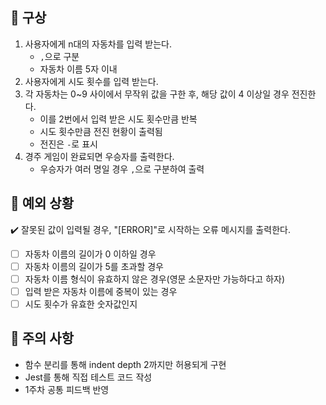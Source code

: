 ## 📌 구상
1. 사용자에게 n대의 자동차를 입력 받는다.
   - `,`으로 구분
   - 자동차 이름 5자 이내 
2. 사용자에게 시도 횟수를 입력 받는다.
3. 각 자동차는 0~9 사이에서 무작위 값을 구한 후, 해당 값이 4 이상일 경우 전진한다.
   - 이를 2번에서 입력 받은 시도 횟수만큼 반복
   - 시도 횟수만큼 전진 현황이 출력됨
   - 전진은 `-`로 표시
4. 경주 게임이 완료되면 우승자를 출력한다.
   - 우승자가 여러 명일 경우 `,`으로 구분하여 출력

## 📌 예외 상황
✔️ 잘못된 값이 입력될 경우, "[ERROR]"로 시작하는 오류 메시지를 출력한다.
- [ ] 자동차 이름의 길이가 0 이하일 경우
- [ ] 자동차 이름의 길이가 5를 초과할 경우
- [ ] 자동차 이름 형식이 유효하지 않은 경우(영문 소문자만 가능하다고 하자)
- [ ] 입력 받은 자동차 이름에 중복이 있는 경우
- [ ] 시도 횟수가 유효한 숫자값인지

## 📌 주의 사항
- 함수 분리를 통해 indent depth 2까지만 허용되게 구현
- Jest를 통해 직접 테스트 코드 작성
- 1주차 공통 피드백 반영